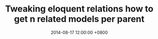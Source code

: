 ---
layout: post
title:  "Tweaking eloquent relations how to get n related models per parent"
date:   2014-08-17 12:00:00 +0800
categories: [coding, laravel, php]
redirect_to: "https://softonsofa.com/tweaking-eloquent-relations-how-to-get-n-related-models-per-parent/"
---